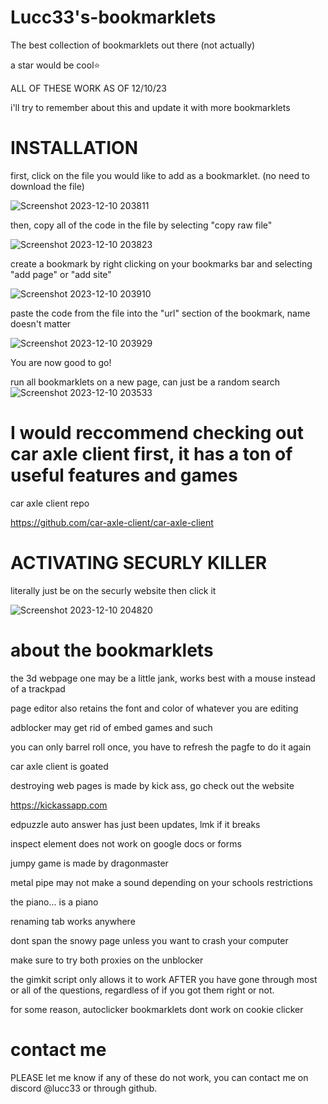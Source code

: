 # Lucc33's-bookmarklets
The best collection of bookmarklets out there (not actually)

a star would be cool⭐

ALL OF THESE WORK AS OF 12/10/23

i'll try to remember about this and update it with more bookmarklets

# INSTALLATION

first, click on the file you would like to add as a bookmarklet. (no need to download the file)

![Screenshot 2023-12-10 203811](https://github.com/Lucc24/Lucc33s-bookmarklets/assets/148596091/969e5458-1518-4a61-996a-c7f43567e0fd)

then, copy all of the code in the file by selecting "copy raw file"

![Screenshot 2023-12-10 203823](https://github.com/Lucc24/Lucc33s-bookmarklets/assets/148596091/140a248f-883d-4a1e-bdfd-933709998864)

create a bookmark by right clicking on your bookmarks bar and selecting "add page" or "add site"

![Screenshot 2023-12-10 203910](https://github.com/Lucc24/Lucc33s-bookmarklets/assets/148596091/488d9670-9565-4816-b2e2-bb8fc7dff12b)

paste the code from the file into the "url" section of the bookmark, name doesn't matter

![Screenshot 2023-12-10 203929](https://github.com/Lucc24/Lucc33s-bookmarklets/assets/148596091/06da1de5-c2cd-49d8-a02d-096565ce2f81)

You are now good to go!

run all bookmarklets on a new page, can just be a random search
![Screenshot 2023-12-10 203533](https://github.com/Lucc24/Lucc33s-bookmarklets/assets/148596091/0e6b4fec-12db-4fa6-91d3-10871564b603)

# I would reccommend checking out car axle client first, it has a ton of useful features and games

car axle client repo

https://github.com/car-axle-client/car-axle-client


# ACTIVATING SECURLY KILLER

literally just be on the securly website then click it

![Screenshot 2023-12-10 204820](https://github.com/Lucc24/Lucc33s-bookmarklets/assets/148596091/3eb1cb32-6da5-4c7e-ab68-b56ca18da449)
# about the bookmarklets
the 3d webpage one may be a little jank, works best with a mouse instead of a trackpad

page editor also retains the font and color of whatever you are editing

adblocker may get rid of embed games and such

you can only barrel roll once, you have to refresh the pagfe to do it again

car axle client is goated

destroying web pages is made by kick ass, go check out the website

https://kickassapp.com

edpuzzle auto answer has just been updates, lmk if it breaks

inspect element does not work on google docs or forms

jumpy game is made by dragonmaster

metal pipe may not make a sound depending on your schools restrictions

the piano... is a piano

renaming tab works anywhere

dont span the snowy page unless you want to crash your computer

make sure to try both proxies on the unblocker

the gimkit script only allows it to work AFTER you have gone through most or all of the questions, regardless of if you got them right or not.

for some reason, autoclicker bookmarklets dont work on cookie clicker
# contact me
PLEASE let me know if any of these do not work, you can contact me on discord @lucc33 or through github.
